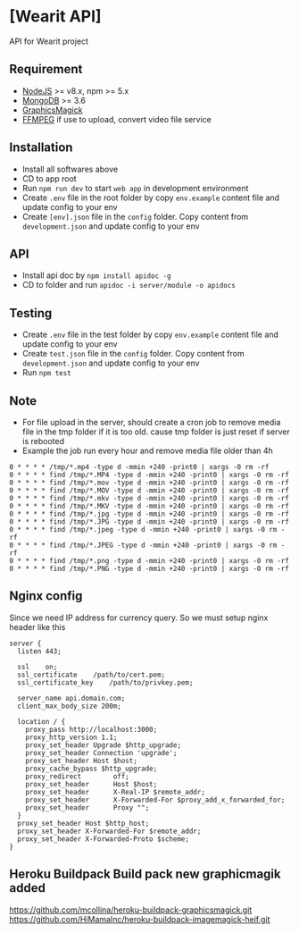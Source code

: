 # [Wearit API]
API for Wearit project

## Requirement

- [NodeJS](https://nodejs.org/en/download/) >= v8.x, npm >= 5.x
- [MongoDB](https://www.mongodb.com/download-center#atlas) >= 3.6
- [GraphicsMagick](http://www.graphicsmagick.org/)
- [FFMPEG](https://www.ffmpeg.org/) if use to upload, convert video file service

## Installation

- Install all softwares above
- CD to app root
- Run `npm run dev` to start `web app` in development environment
- Create `.env` file in the root folder by copy `env.example` content file and update config to your env
- Create `[env].json` file in the `config` folder. Copy content from `development.json` and update config to your env

## API

- Install api doc by `npm install apidoc -g`
- CD to folder and run `apidoc -i server/module -o apidocs`

## Testing

- Create `.env` file in the test folder by copy `env.example` content file and update config to your env
- Create `test.json` file in the `config` folder. Copy content from `development.json` and update config to your env
- Run `npm test`

## Note
- For file upload in the server, should create a cron job to remove media file in the tmp folder if it is too old. cause tmp folder is just reset if server is rebooted
- Example the job run every hour and remove media file older than 4h

```
0 * * * * /tmp/*.mp4 -type d -mmin +240 -print0 | xargs -0 rm -rf
0 * * * * find /tmp/*.MP4 -type d -mmin +240 -print0 | xargs -0 rm -rf
0 * * * * find /tmp/*.mov -type d -mmin +240 -print0 | xargs -0 rm -rf
0 * * * * find /tmp/*.MOV -type d -mmin +240 -print0 | xargs -0 rm -rf
0 * * * * find /tmp/*.mkv -type d -mmin +240 -print0 | xargs -0 rm -rf
0 * * * * find /tmp/*.MKV -type d -mmin +240 -print0 | xargs -0 rm -rf
0 * * * * find /tmp/*.jpg -type d -mmin +240 -print0 | xargs -0 rm -rf
0 * * * * find /tmp/*.JPG -type d -mmin +240 -print0 | xargs -0 rm -rf
0 * * * * find /tmp/*.jpeg -type d -mmin +240 -print0 | xargs -0 rm -rf
0 * * * * find /tmp/*.JPEG -type d -mmin +240 -print0 | xargs -0 rm -rf
0 * * * * find /tmp/*.png -type d -mmin +240 -print0 | xargs -0 rm -rf
0 * * * * find /tmp/*.PNG -type d -mmin +240 -print0 | xargs -0 rm -rf
```

## Nginx config

Since we need IP address for currency query. So we must setup nginx header like this

```
server {
  listen 443;

  ssl    on;
  ssl_certificate    /path/to/cert.pem;
  ssl_certificate_key    /path/to/privkey.pem;

  server_name api.domain.com;
  client_max_body_size 200m;

  location / {
    proxy_pass http://localhost:3000;
    proxy_http_version 1.1;
    proxy_set_header Upgrade $http_upgrade;
    proxy_set_header Connection 'upgrade';
    proxy_set_header Host $host;
    proxy_cache_bypass $http_upgrade;
    proxy_redirect        off;
    proxy_set_header      Host $host;
    proxy_set_header      X-Real-IP $remote_addr;
    proxy_set_header      X-Forwarded-For $proxy_add_x_forwarded_for;
    proxy_set_header      Proxy "";
  }
  proxy_set_header Host $http_host;
  proxy_set_header X-Forwarded-For $remote_addr;
  proxy_set_header X-Forwarded-Proto $scheme;
}
```


## Heroku Buildpack Build pack  new graphicmagik added
https://github.com/mcollina/heroku-buildpack-graphicsmagick.git
https://github.com/HiMamaInc/heroku-buildpack-imagemagick-heif.git
